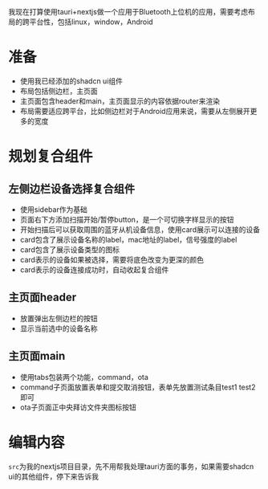 我现在打算使用tauri+nextjs做一个应用于Bluetooth上位机的应用，需要考虑布局的跨平台性，包括linux，window，Android
# 准备
- 使用我已经添加的shadcn ui组件
- 布局包括侧边栏，主页面
- 主页面包含header和main，主页面显示的内容依据router来渲染
- 布局需要适应跨平台，比如侧边栏对于Android应用来说，需要从左侧展开更多的宽度

# 规划复合组件
## 左侧边栏设备选择复合组件
- 使用sidebar作为基础
- 页面右下方添加扫描开始/暂停button，是一个可切换字样显示的按钮
- 开始扫描后可以获取周围的蓝牙从机设备信息，使用card展示可以连接的设备
- card包含了展示设备名称的label，mac地址的label，信号强度的label
- card包含了展示设备类型的图标
- card表示的设备如果被选择，需要将底色改变为更深的颜色
- card表示的设备连接成功时，自动收起复合组件

## 主页面header
- 放置弹出左侧边栏的按钮
- 显示当前选中的设备名称

## 主页面main
- 使用tabs包装两个功能，command，ota
- command子页面放置表单和提交取消按钮，表单先放置测试条目test1 test2即可
- ota子页面正中央拜访文件夹图标按钮

# 编辑内容
`src`为我的nextjs项目目录，先不用帮我处理tauri方面的事务，如果需要shadcn ui的其他组件，停下来告诉我